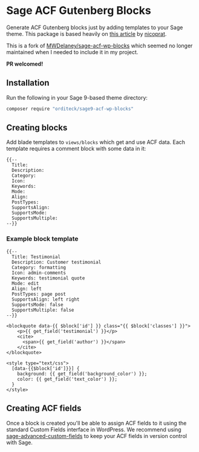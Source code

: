 # Sage ACF Gutenberg Blocks
Generate ACF Gutenberg blocks just by adding templates to your Sage theme. 
This package is based heavily on [this article](https://medium.com/nicooprat/acf-blocks-avec-gutenberg-et-sage-d8c20dab6270) by [nicoprat](https://github.com/nicooprat).

This is a fork of [MWDelaney/sage-acf-wp-blocks](https://github.com/MWDelaney/sage-acf-wp-blocks) which 
seemed no longer maintained when I needed to include it in my project.

**PR welcomed!**

## Installation
Run the following in your Sage 9-based theme directory:
```sh
composer require "orditeck/sage9-acf-wp-blocks"
```

## Creating blocks
Add blade templates to `views/blocks` which get and use ACF data. Each template requires a comment block with some data in it:
```blade
{{--
  Title:
  Description:
  Category:
  Icon:
  Keywords:
  Mode:
  Align:
  PostTypes:
  SupportsAlign:
  SupportsMode:
  SupportsMultiple:
--}}
```

### Example block template

```blade
{{--
  Title: Testimonial
  Description: Customer testimonial
  Category: formatting
  Icon: admin-comments
  Keywords: testimonial quote
  Mode: edit
  Align: left
  PostTypes: page post
  SupportsAlign: left right
  SupportsMode: false
  SupportsMultiple: false
--}}

<blockquote data-{{ $block['id'] }} class="{{ $block['classes'] }}">
    <p>{{ get_field('testimonial') }}</p>
    <cite>
      <span>{{ get_field('author') }}</span>
    </cite>
</blockquote>

<style type="text/css">
  [data-{{$block['id']}}] {
    background: {{ get_field('background_color') }};
    color: {{ get_field('text_color') }};
  }
</style>
```

## Creating ACF fields
Once a block is created you'll be able to assign ACF fields to it using the standard Custom Fields interface in WordPress. We recommend using [sage-advanced-custom-fields](https://github.com/MWDelaney/sage-advanced-custom-fields) to keep your ACF fields in version control with Sage.
